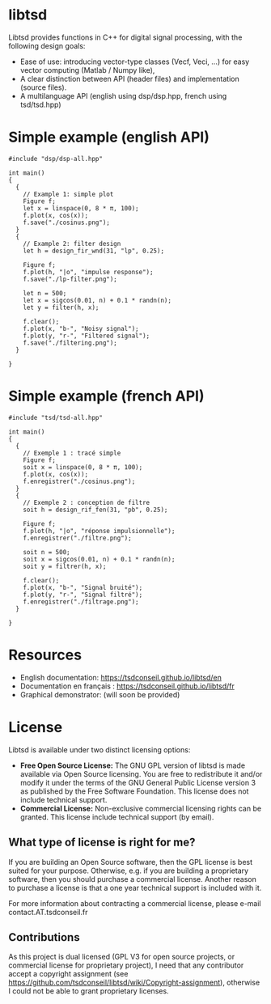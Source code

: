 # libtsd
Libtsd provides functions in C++ for digital signal processing, with the following design goals:
  - Ease of use: introducing vector-type classes (Vecf, Veci, ...) for easy vector computing (Matlab / Numpy like),
  - A clear distinction between API (header files) and implementation (source files). 
  - A multilanguage API (english using dsp/dsp.hpp, french using tsd/tsd.hpp)

# Simple example (english API)

```
#include "dsp/dsp-all.hpp"

int main()
{
  {
    // Example 1: simple plot
    Figure f;
    let x = linspace(0, 8 * π, 100);
    f.plot(x, cos(x));
    f.save("./cosinus.png");
  }
  {
    // Example 2: filter design
    let h = design_fir_wnd(31, "lp", 0.25);
    
    Figure f;
    f.plot(h, "|o", "impulse response");
    f.save("./lp-filter.png");
    
    let n = 500;
    let x = sigcos(0.01, n) + 0.1 * randn(n);
    let y = filter(h, x);
    
    f.clear();
    f.plot(x, "b-", "Noisy signal");
    f.plot(y, "r-", "Filtered signal");
    f.save("./filtering.png");
  }
  
}

```

# Simple example (french API)

```
#include "tsd/tsd-all.hpp"

int main()
{
  {
    // Exemple 1 : tracé simple
    Figure f;
    soit x = linspace(0, 8 * π, 100);
    f.plot(x, cos(x));
    f.enregistrer("./cosinus.png");
  }
  {
    // Exemple 2 : conception de filtre
    soit h = design_rif_fen(31, "pb", 0.25);
    
    Figure f;
    f.plot(h, "|o", "réponse impulsionnelle");
    f.enregistrer("./filtre.png");
    
    soit n = 500;
    soit x = sigcos(0.01, n) + 0.1 * randn(n);
    soit y = filtrer(h, x);
    
    f.clear();
    f.plot(x, "b-", "Signal bruité");
    f.plot(y, "r-", "Signal filtré");
    f.enregistrer("./filtrage.png");
  }
  
}

```


# Resources

 - English documentation: https://tsdconseil.github.io/libtsd/en
 - Documentation en français : https://tsdconseil.github.io/libtsd/fr
 - Graphical demonstrator: (will soon be provided)

# License
Libtsd is available under two distinct licensing options:
 - <b>Free Open Source License:</b> The GNU GPL version of libtsd is made available via Open Source licensing. You are free to redistribute it and/or modify it under the terms of the GNU General Public License version 3 as published by the Free Software Foundation. This license does not include technical support.
 - <b>Commercial License:</b> Non-exclusive commercial licensing rights can be granted. This license include technical support (by email).

## What type of license is right for me?

If you are building an Open Source software, then the GPL license is best suited for your purpose.
Otherwise, e.g. if you are building a proprietary software, then you should purchase a commercial license.
Another reason to purchase a license is that a one year technical support is included with it.

For more information about contracting a commercial license, please  e-mail contact.AT.tsdconseil.fr

## Contributions
As this project is dual licensed (GPL V3 for open source projects, or commercial license for proprietary project), I need that any contributor accept a copyright assignment (see https://github.com/tsdconseil/libtsd/wiki/Copyright-assignment), otherwise I could not be able to grant proprietary licenses.  
